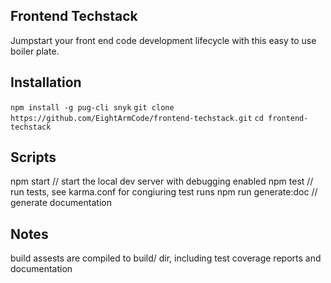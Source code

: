 ## Frontend Techstack

Jumpstart your front end code development lifecycle with this easy to use boiler plate.

## Installation

`npm install -g pug-cli snyk`
`git clone https://github.com/EightArmCode/frontend-techstack.git`
`cd frontend-techstack`


## Scripts
npm start // start the local dev server with debugging enabled
npm test // run tests, see karma.conf for congiuring test runs
npm run generate:doc // generate documentation

## Notes
build assests are compiled to build/ dir, including test coverage reports and documentation


